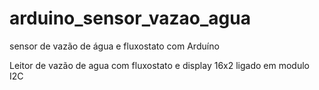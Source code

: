 # arduino_sensor_vazao_agua
sensor de vazão de água e fluxostato com Arduíno

Leitor de vazão de agua com fluxostato e display 16x2 ligado em modulo I2C
